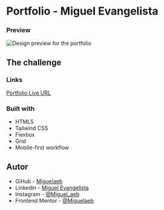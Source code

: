 # Portfolio - Miguel Evangelista

### Preview

![Design preview for the portfolio]()

## The challenge



### Links

[Portfolio Live URL](https://blogr-landing-page-toyy.onrender.com) <br>

### Built with

- HTML5 
- Tailwind CSS 
- Flexbox
- Grid
- Mobile-first workflow

## Autor

- GiHub - [Miguelaeb](https://github.com/Miguelaeb)
- Linkedin - [Miguel Evangelista](https://www.linkedin.com/in/miguel-evangelista-8458b9150/)
- Instagram - [@Miguel_aeb](https://instagram.com/miguel_aeb?igshid=YmMyMTA2M2Y=)
- Frontend Mentor - [@Miguelaeb](https://www.frontendmentor.io/profile/Miguelaeb)
